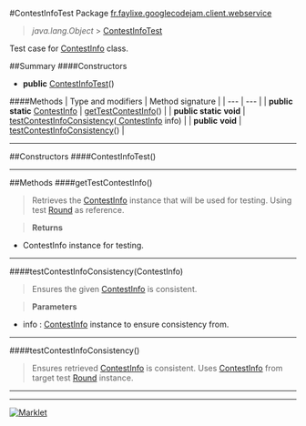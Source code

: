 #ContestInfoTest
Package <a href="README.md"> fr.faylixe.googlecodejam.client.webservice</a><br>

> *java.lang.Object* > <a href="ContestInfoTest.md"> ContestInfoTest</a>

Test case for <a href="ContestInfo.md"> ContestInfo</a> class.

##Summary
####Constructors
* **public** <a href="#contestinfotest"> ContestInfoTest</a>()

####Methods
| Type and modifiers | Method signature |
| --- | --- |
| **public static** <a href="ContestInfo.md"> ContestInfo</a> | <a href="#gettestcontestinfo"> getTestContestInfo</a>() |
| **public static** **void** | <a href="#testcontestinfoconsistencycontestinfo"> testContestInfoConsistency</a>(<a href="ContestInfo.md"> ContestInfo</a> info) |
| **public** **void** | <a href="#testcontestinfoconsistency"> testContestInfoConsistency</a>() |

---


##Constructors
####ContestInfoTest()
> 


---


##Methods
####getTestContestInfo()
> Retrieves the <a href="ContestInfo.md"> ContestInfo</a> instance
 that will be used for testing. Using
 test <a href="../Round.md"> Round</a> as reference.

> **Returns**
* ContestInfo instance for testing.


---

####testContestInfoConsistency(ContestInfo)
> Ensures the given <a href="ContestInfo.md"> ContestInfo</a> is
 consistent.

> **Parameters**
* info : <a href="ContestInfo.md"> ContestInfo</a> instance to ensure consistency from.


---

####testContestInfoConsistency()
> Ensures retrieved <a href="ContestInfo.md"> ContestInfo</a> is
 consistent. Uses <a href="ContestInfo.md"> ContestInfo</a> from
 target test <a href="../Round.md"> Round</a> instance.


---

---

[![Marklet](https://img.shields.io/badge/Generated%20by-Marklet-green.svg)](https://github.com/Faylixe/marklet)